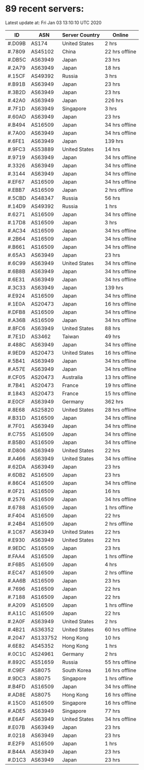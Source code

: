 # 89 recent servers:

Latest update at: Fri Jan 03 13:10:10 UTC 2020

| ID | ASN | Server Country | Online |
| -- | --- | -------------- | ------ |
| #.D09B | AS174 | United States | 2 hrs |
| #.7809 | AS45102 | China | 22 hrs offline |
| #.DB5C | AS63949 | Japan | 23 hrs |
| #.2A79 | AS63949 | Japan | 18 hrs |
| #.15CF | AS49392 | Russia | 3 hrs |
| #.B91B | AS63949 | Japan | 23 hrs |
| #.3B2D | AS63949 | Japan | 23 hrs |
| #.42A0 | AS63949 | Japan | 226 hrs |
| #.7F1D | AS63949 | Singapore | 3 hrs |
| #.60AD | AS63949 | Japan | 23 hrs |
| #.B494 | AS16509 | Japan | 34 hrs offline |
| #.7A00 | AS63949 | Japan | 34 hrs offline |
| #.6FE1 | AS63949 | Japan | 139 hrs |
| #.9FC3 | AS53889 | United States | 14 hrs |
| #.9719 | AS63949 | Japan | 34 hrs offline |
| #.3326 | AS63949 | Japan | 34 hrs offline |
| #.3144 | AS63949 | Japan | 34 hrs offline |
| #.EF67 | AS16509 | Japan | 34 hrs offline |
| #.EBB7 | AS16509 | Japan | 2 hrs offline |
| #.5CBD | AS48347 | Russia | 56 hrs |
| #.14D9 | AS49392 | Russia | 1 hrs |
| #.6271 | AS16509 | Japan | 34 hrs offline |
| #.17D8 | AS16509 | Japan | 3 hrs |
| #.AC34 | AS16509 | Japan | 34 hrs offline |
| #.2B64 | AS16509 | Japan | 34 hrs offline |
| #.B661 | AS16509 | Japan | 34 hrs offline |
| #.65A3 | AS63949 | Japan | 23 hrs |
| #.6C99 | AS63949 | United States | 34 hrs offline |
| #.6B8B | AS63949 | Japan | 34 hrs offline |
| #.6E31 | AS63949 | Japan | 34 hrs offline |
| #.3C33 | AS63949 | Japan | 139 hrs |
| #.E924 | AS16509 | Japan | 34 hrs offline |
| #.1E0A | AS20473 | Japan | 16 hrs offline |
| #.DFB8 | AS16509 | Japan | 34 hrs offline |
| #.A36B | AS16509 | Japan | 34 hrs offline |
| #.8FC6 | AS63949 | United States | 88 hrs |
| #.7E1D | AS3462 | Taiwan | 49 hrs |
| #.488C | AS63949 | Japan | 34 hrs offline |
| #.9ED9 | AS20473 | United States | 16 hrs offline |
| #.5B41 | AS63949 | Japan | 34 hrs offline |
| #.A57E | AS63949 | Japan | 34 hrs offline |
| #.CF05 | AS20473 | Australia | 13 hrs offline |
| #.7B41 | AS20473 | France | 19 hrs offline |
| #.1843 | AS20473 | France | 15 hrs offline |
| #.E0CF | AS63949 | Germany | 362 hrs |
| #.8E68 | AS25820 | United States | 28 hrs offline |
| #.B31D | AS16509 | Japan | 34 hrs offline |
| #.7F01 | AS63949 | Japan | 34 hrs offline |
| #.C755 | AS16509 | Japan | 34 hrs offline |
| #.B5B0 | AS16509 | Japan | 34 hrs offline |
| #.D806 | AS63949 | United States | 22 hrs |
| #.A466 | AS63949 | United States | 34 hrs offline |
| #.62DA | AS63949 | Japan | 23 hrs |
| #.6DB2 | AS16509 | Japan | 23 hrs |
| #.86C4 | AS16509 | Japan | 34 hrs offline |
| #.0F21 | AS16509 | Japan | 16 hrs |
| #.2576 | AS16509 | Japan | 34 hrs offline |
| #.6788 | AS16509 | Japan | 1 hrs offline |
| #.F404 | AS16509 | Japan | 22 hrs |
| #.24B4 | AS16509 | Japan | 2 hrs offline |
| #.1C67 | AS63949 | United States | 22 hrs |
| #.E930 | AS63949 | United States | 22 hrs |
| #.9EDC | AS16509 | Japan | 23 hrs |
| #.FAA4 | AS16509 | Japan | 1 hrs offline |
| #.F6B5 | AS16509 | Japan | 4 hrs |
| #.EC47 | AS16509 | Japan | 2 hrs offline |
| #.AA6B | AS16509 | Japan | 23 hrs |
| #.7696 | AS16509 | Japan | 22 hrs |
| #.7188 | AS16509 | Japan | 22 hrs |
| #.A209 | AS16509 | Japan | 1 hrs offline |
| #.A11C | AS16509 | Japan | 22 hrs |
| #.2A0F | AS63949 | United States | 2 hrs |
| #.4B21 | AS36352 | United States | 60 hrs offline |
| #.2047 | AS133752 | Hong Kong | 10 hrs |
| #.6E82 | AS45352 | Hong Kong | 1 hrs |
| #.0C1C | AS24961 | Germany | 2 hrs |
| #.892C | AS51659 | Russia | 55 hrs offline |
| #.C9EF | AS8075 | South Korea | 16 hrs offline |
| #.9DC3 | AS8075 | Singapore | 1 hrs offline |
| #.B4FD | AS16509 | Japan | 34 hrs offline |
| #.AD8E | AS8075 | Hong Kong | 16 hrs offline |
| #.15C0 | AS16509 | Singapore | 16 hrs offline |
| #.ADE5 | AS63949 | Singapore | 77 hrs |
| #.E6AF | AS63949 | United States | 34 hrs offline |
| #.E07B | AS63949 | Japan | 23 hrs |
| #.0218 | AS63949 | Japan | 23 hrs |
| #.E2F9 | AS16509 | Japan | 1 hrs |
| #.B44A | AS63949 | Japan | 23 hrs |
| #.D1C3 | AS63949 | Japan | 23 hrs |

